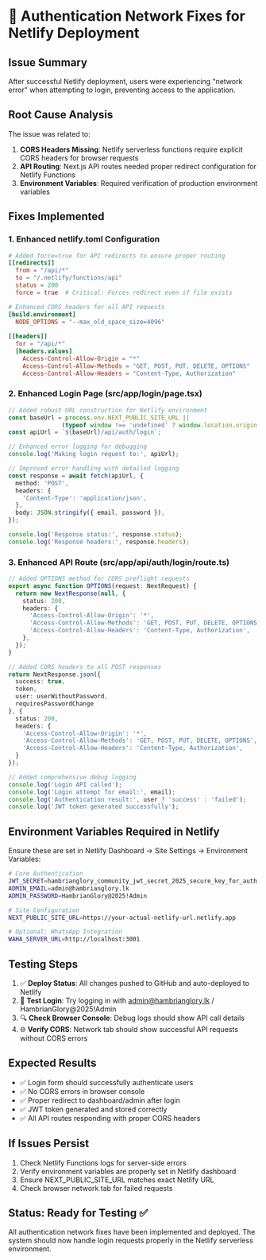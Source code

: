 # 🔧 Authentication Network Fixes for Netlify Deployment

## Issue Summary
After successful Netlify deployment, users were experiencing "network error" when attempting to login, preventing access to the application.

## Root Cause Analysis
The issue was related to:
1. **CORS Headers Missing**: Netlify serverless functions require explicit CORS headers for browser requests
2. **API Routing**: Next.js API routes needed proper redirect configuration for Netlify Functions
3. **Environment Variables**: Required verification of production environment variables

## Fixes Implemented

### 1. Enhanced netlify.toml Configuration
```toml
# Added force=true for API redirects to ensure proper routing
[[redirects]]
  from = "/api/*"
  to = "/.netlify/functions/api"
  status = 200
  force = true  # Critical: Forces redirect even if file exists

# Enhanced CORS headers for all API requests
[build.environment]
  NODE_OPTIONS = "--max_old_space_size=4096"
  
[[headers]]
  for = "/api/*"
  [headers.values]
    Access-Control-Allow-Origin = "*"
    Access-Control-Allow-Methods = "GET, POST, PUT, DELETE, OPTIONS"
    Access-Control-Allow-Headers = "Content-Type, Authorization"
```

### 2. Enhanced Login Page (src/app/login/page.tsx)
```typescript
// Added robust URL construction for Netlify environment
const baseUrl = process.env.NEXT_PUBLIC_SITE_URL || 
               (typeof window !== 'undefined' ? window.location.origin : '');
const apiUrl = `${baseUrl}/api/auth/login`;

// Enhanced error logging for debugging
console.log('Making login request to:', apiUrl);

// Improved error handling with detailed logging
const response = await fetch(apiUrl, {
  method: 'POST',
  headers: {
    'Content-Type': 'application/json',
  },
  body: JSON.stringify({ email, password }),
});

console.log('Response status:', response.status);
console.log('Response headers:', response.headers);
```

### 3. Enhanced API Route (src/app/api/auth/login/route.ts)
```typescript
// Added OPTIONS method for CORS preflight requests
export async function OPTIONS(request: NextRequest) {
  return new NextResponse(null, {
    status: 200,
    headers: {
      'Access-Control-Allow-Origin': '*',
      'Access-Control-Allow-Methods': 'GET, POST, PUT, DELETE, OPTIONS',
      'Access-Control-Allow-Headers': 'Content-Type, Authorization',
    },
  });
}

// Added CORS headers to all POST responses
return NextResponse.json({
  success: true,
  token,
  user: userWithoutPassword,
  requiresPasswordChange
}, {
  status: 200,
  headers: {
    'Access-Control-Allow-Origin': '*',
    'Access-Control-Allow-Methods': 'GET, POST, PUT, DELETE, OPTIONS',
    'Access-Control-Allow-Headers': 'Content-Type, Authorization',
  }
});

// Added comprehensive debug logging
console.log('Login API called');
console.log('Login attempt for email:', email);
console.log('Authentication result:', user ? 'success' : 'failed');
console.log('JWT token generated successfully');
```

## Environment Variables Required in Netlify
Ensure these are set in Netlify Dashboard → Site Settings → Environment Variables:

```bash
# Core Authentication
JWT_SECRET=hambrianglory_community_jwt_secret_2025_secure_key_for_auth
ADMIN_EMAIL=admin@hambrianglory.lk
ADMIN_PASSWORD=HambrianGlory@2025!Admin

# Site Configuration
NEXT_PUBLIC_SITE_URL=https://your-actual-netlify-url.netlify.app

# Optional: WhatsApp Integration
WAHA_SERVER_URL=http://localhost:3001
```

## Testing Steps
1. ✅ **Deploy Status**: All changes pushed to GitHub and auto-deployed to Netlify
2. 🔄 **Test Login**: Try logging in with admin@hambrianglory.lk / HambrianGlory@2025!Admin
3. 🔍 **Check Browser Console**: Debug logs should show API call details
4. 🌐 **Verify CORS**: Network tab should show successful API requests without CORS errors

## Expected Results
- ✅ Login form should successfully authenticate users
- ✅ No CORS errors in browser console
- ✅ Proper redirect to dashboard/admin after login
- ✅ JWT token generated and stored correctly
- ✅ All API routes responding with proper CORS headers

## If Issues Persist
1. Check Netlify Functions logs for server-side errors
2. Verify environment variables are properly set in Netlify dashboard
3. Ensure NEXT_PUBLIC_SITE_URL matches exact Netlify URL
4. Check browser network tab for failed requests

## Status: Ready for Testing ✅
All authentication network fixes have been implemented and deployed. The system should now handle login requests properly in the Netlify serverless environment.
